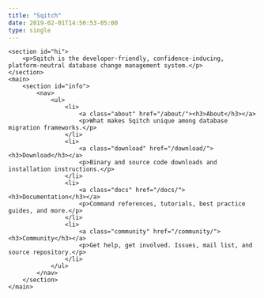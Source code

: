 ```yaml
---
title: "Sqitch"
date: 2019-02-01T14:50:53-05:00
type: single
---
```


    <section id="hi">
		<p>Sqitch is the developer-friendly, confidence-inducing, platform-neutral database change management system.</p>
	</section>
	<main>
		<section id="info">
			<nav>
				<ul>
					<li>
						<a class="about" href="/about/"><h3>About</h3></a>
						<p>What makes Sqitch unique among database migration frameworks.</p>
					</li>
					<li>
						<a class="download" href="/download/"><h3>Download</h3></a>
						<p>Binary and source code downloads and installation instructions.</p>
					</li>
					<li>
						<a class="docs" href="/docs/"><h3>Documentation</h3></a>
						<p>Command references, tutorials, best practice guides, and more.</p>
					</li>
					<li>
						<a class="community" href="/community/"><h3>Community</h3></a>
						<p>Get help, get involved. Issues, mail list, and source repository.</p>
					</li>
				</ul>
			</nav>
		</section>
	</main>
